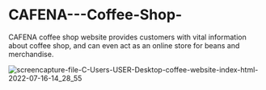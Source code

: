 # CAFENA---Coffee-Shop-
CAFENA coffee shop website provides customers with vital information about coffee shop, and can even act as an online store for beans and merchandise. 




![screencapture-file-C-Users-USER-Desktop-coffee-website-index-html-2022-07-16-14_28_55](https://user-images.githubusercontent.com/88665535/179348581-2d7a304b-f11e-42fb-b5e1-99edbe3e2b83.png)
